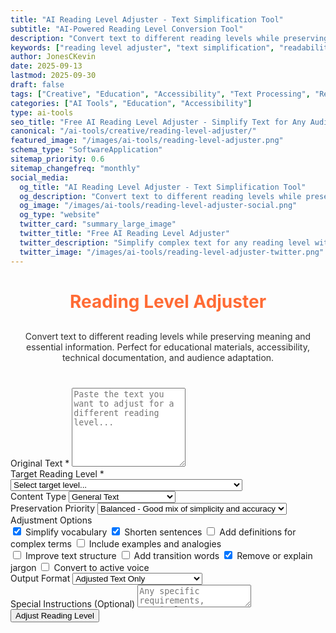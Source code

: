 ```yaml
---
title: "AI Reading Level Adjuster - Text Simplification Tool"
subtitle: "AI-Powered Reading Level Conversion Tool"
description: "Convert text to different reading levels while preserving meaning. Simplify complex content for accessibility, education, and broader audience reach with AI assistance."
keywords: ["reading level adjuster", "text simplification", "readability tool", "AI text converter", "content accessibility", "educational tool", "text complexity", "plain language", "reading comprehension"]
author: JonesCKevin
date: 2025-09-13
lastmod: 2025-09-30
draft: false
tags: ["Creative", "Education", "Accessibility", "Text Processing", "Reading", "Content", "AI", "Tools"]
categories: ["AI Tools", "Education", "Accessibility"]
type: ai-tools
seo_title: "Free AI Reading Level Adjuster - Simplify Text for Any Audience"
canonical: "/ai-tools/creative/reading-level-adjuster/"
featured_image: "/images/ai-tools/reading-level-adjuster.png"
schema_type: "SoftwareApplication"
sitemap_priority: 0.6
sitemap_changefreq: "monthly"
social_media:
  og_title: "AI Reading Level Adjuster - Text Simplification Tool"
  og_description: "Convert text to different reading levels while preserving meaning. Perfect for educators and content creators."
  og_image: "/images/ai-tools/reading-level-adjuster-social.png"
  og_type: "website"
  twitter_card: "summary_large_image"
  twitter_title: "Free AI Reading Level Adjuster"
  twitter_description: "Simplify complex text for any reading level with AI. Perfect for education and accessibility."
  twitter_image: "/images/ai-tools/reading-level-adjuster-twitter.png"
---
```


<link rel="stylesheet" href="reading-level-adjuster.css">


<h1 style="text-align: center; margin-bottom: 30px; color: #ff6b35;">Reading Level Adjuster</h1>
<p style="text-align: center; margin-bottom: 40px; opacity: 0.9;">
                Convert text to different reading levels while preserving meaning and essential information. 
                Perfect for educational materials, accessibility, technical documentation, and audience adaptation.
            </p>
<form onsubmit="adjustReadingLevel(); return false;">
<div class="form-group">
<label for="originalText">Original Text *</label>
<textarea id="originalText" placeholder="Paste the text you want to adjust for a different reading level..." required="" rows="8"></textarea>
</div>
<div class="form-group">
<label for="targetLevel">Target Reading Level *</label>
<select id="targetLevel" required="">
<option value="">Select target level...</option>
<option value="elementary">Elementary (Grades 1-5) - Simple words &amp; short sentences</option>
<option value="middle-school">Middle School (Grades 6-8) - Moderate complexity</option>
<option value="high-school">High School (Grades 9-12) - Standard complexity</option>
<option value="college">College Level - Advanced vocabulary &amp; concepts</option>
<option value="graduate">Graduate/Professional - Technical &amp; specialized</option>
<option value="simplified-adult">Simplified Adult - Clear &amp; accessible</option>
<option value="esl-beginner">ESL Beginner - Non-native speakers, basic</option>
<option value="esl-intermediate">ESL Intermediate - Non-native speakers, moderate</option>
<option value="plain-language">Plain Language - Government/legal standard</option>
<option value="technical-simplified">Technical Simplified - Complex topics, simple language</option>
</select>
</div>
<div class="form-group">
<label for="contentType">Content Type</label>
<select id="contentType">
<option value="general">General Text</option>
<option value="educational">Educational Material</option>
<option value="technical">Technical Documentation</option>
<option value="scientific">Scientific Content</option>
<option value="legal">Legal/Government</option>
<option value="medical">Medical/Health</option>
<option value="business">Business/Professional</option>
<option value="news">News Article</option>
<option value="instruction">Instructions/How-to</option>
<option value="creative">Creative Writing</option>
</select>
</div>
<div class="form-group">
<label for="preservationLevel">Preservation Priority</label>
<select id="preservationLevel">
<option value="balanced">Balanced - Good mix of simplicity and accuracy</option>
<option value="meaning-first">Meaning First - Preserve exact meaning</option>
<option value="simplicity-first">Simplicity First - Maximum readability</option>
<option value="length-preserve">Length Preserve - Keep similar length</option>
</select>
</div>
<div class="form-group">
<label for="adjustmentOptions">Adjustment Options</label>
<div class="checkbox-group">
<div class="checkbox-row">
<label class="checkbox-inline"><input checked="" id="simplifyVocabulary" type="checkbox"/> Simplify vocabulary</label>
<label class="checkbox-inline"><input checked="" id="shortenSentences" type="checkbox"/> Shorten sentences</label>
<label class="checkbox-inline"><input id="addDefinitions" type="checkbox"/> Add definitions for complex terms</label>
<label class="checkbox-inline"><input id="useExamples" type="checkbox"/> Include examples and analogies</label>
</div>
<div class="checkbox-row">
<label class="checkbox-inline"><input id="improveStructure" type="checkbox"/> Improve text structure</label>
<label class="checkbox-inline"><input id="addTransitions" type="checkbox"/> Add transition words</label>
<label class="checkbox-inline"><input checked="" id="removeJargon" type="checkbox"/> Remove or explain jargon</label>
<label class="checkbox-inline"><input id="activeVoice" type="checkbox"/> Convert to active voice</label>
</div>
</div>
</div>
<div class="form-group">
<label for="outputFormat">Output Format</label>
<select id="outputFormat">
<option value="text-only">Adjusted Text Only</option>
<option value="comparison">Side-by-Side Comparison</option>
<option value="highlighted">With Changes Highlighted</option>
<option value="analysis">Include Readability Analysis</option>
<option value="suggestions">With Improvement Suggestions</option>
</select>
</div>
<div class="form-group">
<label for="specialInstructions">Special Instructions (Optional)</label>
<textarea id="specialInstructions" placeholder="Any specific requirements, terminology to preserve, target audience details, or special considerations..." rows="2"></textarea>
</div>
<button type="submit" class="btn-primary">Adjust Reading Level</button>
</form>
<div class="ai-loading" id="loadingDiv" style="display: none;">
    <div class="ai-loading-spinner"></div>
    <div>Adjusting reading level...</div>
</div>
<div id="errorDiv" style="display: none;"></div>
<div id="resultDiv" style="display: none;">
<h3 style="color: #ff6b35; margin-bottom: 20px;">Adjusted Text</h3>
<div class="result-content" id="resultContent"></div>
<div style="margin-top: 30px; gap: 15px; display: flex; justify-content: center; flex-wrap: wrap;">
<button class="btn-primary" onclick="analyzeReadability()" style="width: auto; padding: 10px 20px; background: linear-gradient(135deg, #ff6b35, #ff8555);">📊 Analyze Readability</button>
<button class="btn-primary" onclick="copyResult()" style="width: auto; padding: 10px 20px;">📋 Copy to Clipboard</button>
<button class="btn-primary" onclick="downloadResult('markdown')" style="width: auto; padding: 10px 20px; background: linear-gradient(135deg, #28a745, #34ce57);">� Download Markdown</button>
<button class="btn-primary" onclick="downloadResult('html')" style="width: auto; padding: 10px 20px; background: linear-gradient(135deg, #17a2b8, #20c997);">🌐 Download HTML</button>
<button class="btn-primary" onclick="generateVariation()" style="width: auto; padding: 10px 20px; background: linear-gradient(135deg, #6f42c1, #8e5bcd);">🔄 Try Different Approach</button>

</div>


<script src="reading-level-adjuster.js"></script>






